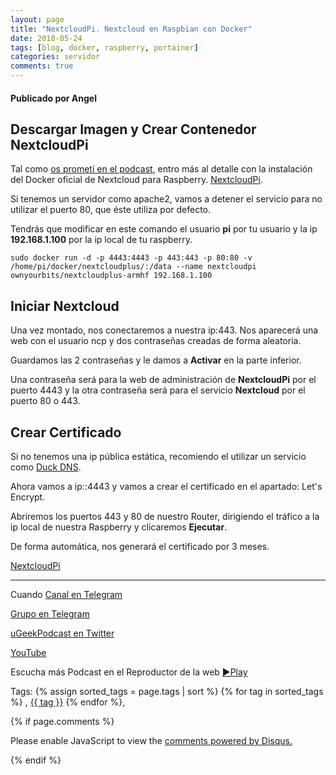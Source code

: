 ```yaml
---
layout: page
title: "NextcloudPi. Nextcloud en Raspbian con Docker"
date: 2018-05-24
tags: [blog, docker, raspberry, portainer]
categories: servidor
comments: true
---
```

#### Publicado por Angel

## Descargar Imagen y Crear Contenedor NextcloudPi  

Tal como [os prometí en el podcast](https://ugeek.github.io/docker-en-que-ando-liado/), entro más al detalle con la instalación del Docker oficial de Nextcloud para Raspberry. [NextcloudPi](https://ownyourbits.com/nextcloudpi/).  

Si tenemos un servidor como apache2, vamos a detener el servicio para no utilizar el puerto 80, que éste utiliza por defecto.  

Tendrás que modificar en este comando el usuario **pi** por tu usuario y la ip **192.168.1.100** por la ip local de tu raspberry.  

```
sudo docker run -d -p 4443:4443 -p 443:443 -p 80:80 -v /home/pi/docker/nextcloudplus/:/data --name nextcloudpi ownyourbits/nextcloudplus-armhf 192.168.1.100
```  


## Iniciar Nextcloud
Una vez montado, nos conectaremos a nuestra ip:443. Nos aparecerá una web con el usuario ncp y dos contraseñas creadas de forma aleatoria.  

Guardamos las 2 contraseñas y le damos a **Activar** en la parte inferior.  

Una contraseña será para la web de administración de **NextcloudPi** por el puerto 4443 y la otra contraseña será para el servicio **Nextcloud** por el puerto 80 o 443.  

## Crear Certificado

Si no tenemos una ip pública estática, recomiendo el utilizar un servicio como [Duck DNS](https://www.duckdns.org/).  

Ahora vamos a ip::4443 y vamos a crear el certificado en el apartado: Let's Encrypt.  

Abriremos los puertos 443 y 80 de nuestro Router, dirigiendo el tráfico a la ip local de nuestra Raspberry y clicaremos **Ejecutar**.  

De forma automática, nos generará el certificado por 3 meses.  

[NextcloudPi](https://ownyourbits.com/nextcloudpi/)


<!-- -------------------------------------Aquí abajo los comentarios -------------------------------------------  -->
---
Cuando 
[Canal en Telegram](https://t.me/uGeek)  

[Grupo en Telegram](https://t.me/uGeekPodcast)  

[uGeekPodcast en Twitter](https://twitter.com/ugeekpodcast)  

[YouTube](https://www.youtube.com/channel/UCVmGqdwOeswJ55IFmsYNlww)  

Escucha más Podcast en el Reproductor de la web [►Play](https://ugeek.github.io/podcasts/)  

Tags: {% assign sorted_tags = page.tags | sort %} {% for tag in sorted_tags %} , <span class="tag"><a href="/tag#{{ tag }}">{{ tag }}</a></span> {% endfor %},


{% if page.comments %}
<div id="disqus_thread"></div>
<script>

/**
*  RECOMMENDED CONFIGURATION VARIABLES: EDIT AND UNCOMMENT THE SECTION BELOW TO INSERT DYNAMIC VALUES FROM YOUR PLATFORM OR CMS.
*  LEARN WHY DEFINING THESE VARIABLES IS IMPORTANT: https://disqus.com/admin/universalcode/#configuration-variables*/
/*
var disqus_config = function () {
this.page.url = PAGE_URL;  // Replace PAGE_URL with your page's canonical URL variable
this.page.identifier = PAGE_IDENTIFIER; // Replace PAGE_IDENTIFIER with your page's unique identifier variable
};
*/
(function() { // DON'T EDIT BELOW THIS LINE
var d = document, s = d.createElement('script');
s.src = 'https://https-angelbcn-github-io-ugeek.disqus.com/embed.js';
s.setAttribute('data-timestamp', +new Date());
(d.head || d.body).appendChild(s);
})();
</script>
<noscript>Please enable JavaScript to view the <a href="https://disqus.com/?ref_noscript">comments powered by Disqus.</a></noscript>

{% endif %}

<script id="dsq-count-scr" src="//https-angelbcn-github-io-ugeek.disqus.com/count.js" async></script>
